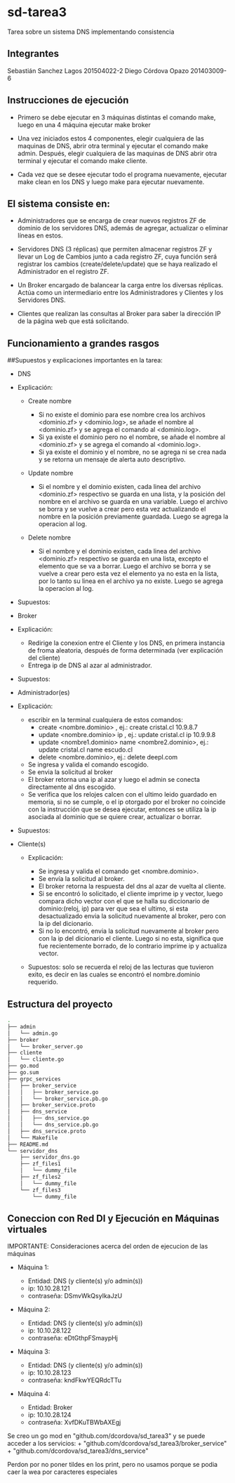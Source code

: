 # sd-tarea3
Tarea sobre un sistema DNS implementando consistencia

## Integrantes

Sebastián Sanchez Lagos 201504022-2
Diego Córdova Opazo 201403009-6

## Instrucciones de ejecución
+ Primero se debe ejecutar en 3 máquinas distintas el comando make, luego en una 4 máquina ejecutar make broker

+ Una vez iniciados estos 4 componentes, elegir cualquiera de las maquinas de DNS, abrir otra terminal y ejecutar el comando make admin. Después, elegir cualquiera de las maquinas de DNS abrir otra terminal y ejecutar el comando make cliente.

+ Cada vez que se desee ejecutar todo el programa nuevamente, ejecutar make clean en los DNS y luego make para ejecutar nuevamente.

## El sistema consiste en:

+ Administradores que se encarga de crear nuevos registros ZF de dominio de los servidores DNS, además de agregar, actualizar o eliminar lı́neas en estos.

+ Servidores DNS (3 réplicas) que permiten almacenar registros ZF y llevar un Log de Cambios junto a cada registro ZF, cuya función será registrar los cambios (create/delete/update) que se haya realizado el Administrador en el registro ZF.

+ Un Broker encargado de balancear la carga entre los diversas réplicas. Actúa como un intermediario entre los Administradores y Clientes y los Servidores DNS.

+ Clientes que realizan las consultas al Broker para saber la dirección IP de la página web que está solicitando.

## Funcionamiento a grandes rasgos

##Supuestos y explicaciones importantes en la tarea:

+ DNS
+ Explicación: 
	+ Create nombre
		+ Si no existe el dominio para ese nombre crea los archivos <dominio.zf> y <dominio.log>, se añade el nombre al <dominio.zf> y se agrega el comando al <dominio.log>.
		+ Si ya existe el dominio pero no el nombre, se añade el nombre al <dominio.zf> y se agrega el comando al <dominio.log>.
		+ Si ya existe el dominio y el nombre, no se agrega ni se crea nada y se retorna un mensaje de alerta auto descriptivo.

	+ Update nombre
		+ Si el nombre y el dominio existen, cada linea del archivo <dominio.zf> respectivo se guarda en una lista, y la posición del nombre en el archivo se guarda en una variable. Luego el archivo se borra y se vuelve a crear pero esta vez actualizando el nombre en la posición previamente guardada. Luego se agrega la operacion al log.

	+ Delete nombre
		+ Si el nombre y el dominio existen, cada linea del archivo <dominio.zf> respectivo se guarda en una lista, excepto el elemento que se va a borrar. Luego el archivo se borra y se vuelve a crear pero esta vez el elemento ya no esta en la lista, por lo tanto su linea en el archivo ya no existe. Luego se agrega la operacion al log.


+ Supuestos:


+ Broker
+ Explicación:
	+ Redirige la conexion entre el Cliente y los DNS, en primera instancia de froma aleatoria, después de forma determinada (ver explicación del cliente)
	+ Entrega ip de DNS al azar al administrador. 

+ Supuestos: 


+ Administrador(es)
+ Explicación: 
	+ escribir en la terminal cualquiera de estos comandos:
		+ create <nombre.dominio> <ip>, ej.: create cristal.cl 10.9.8.7
		+ update <nombre.dominio> ip <ip>, ej.: update cristal.cl ip 10.9.9.8
		+ update <nombre1.dominio> name <nombre2.dominio>, ej.: update cristal.cl name escudo.cl
		+ delete <nombre.dominio>, ej.: delete deepl.com
	+ Se ingresa y valida el comando escogido.
	+ Se envia la solicitud al broker
	+ El broker retorna una ip al azar y luego el admin se conecta directamente al dns escogido.
	+ Se verifica que los relojes calcen con el ultimo leido guardado en memoria, si no se cumple, o el ip otorgado por el broker no coincide con la instrucción que se desea ejecutar, entonces se utiliza la ip asociada al dominio que se quiere crear, actualizar o borrar. 

+ Supuestos:	


+ Cliente(s)
	+ Explicación: 			
		+ Se ingresa y valida el comando get <nombre.dominio>.
		+ Se envía la solicitud al broker.
		+ El broker retorna la respuesta del dns al azar de vuelta al cliente.
		+ Si se encontró lo solicitado, el cliente imprime ip y vector, luego compara dicho vector con el que se halla su diccionario de dominio:(reloj, ip) para ver que sea el ultimo, si esta desactualizado envia la solicitud nuevamente al broker, pero con la ip del dicionario.
		+ Si no lo encontró, envia la solicitud nuevamente al broker pero con la ip del dicionario el cliente. Luego si no esta, significa que fue recientemente borrado, de lo contrario imprime ip y actualiza vector.

	+ Supuestos: solo se recuerda el reloj de las lecturas que tuvieron exito, es decir en las cuales se encontró el nombre.dominio requerido.



## Estructura del proyecto

```bash
.
├── admin
│   └── admin.go
├── broker
│   └── broker_server.go
├── cliente
│   └── cliente.go
├── go.mod
├── go.sum
├── grpc_services
│   ├── broker_service
│   │   ├── broker_service.go
│   │   └── broker_service.pb.go
│   ├── broker_service.proto
│   ├── dns_service
│   │   ├── dns_service.go
│   │   └── dns_service.pb.go
│   ├── dns_service.proto
│   └── Makefile
├── README.md
└── servidor_dns
    ├── servidor_dns.go
    ├── zf_files1
    │   └── dummy_file
    ├── zf_files2
    │   └── dummy_file
    └── zf_files3
        └── dummy_file
```





## Coneccion con Red DI y Ejecución en Máquinas virtuales

IMPORTANTE: Consideraciones acerca del orden de ejecucion de las máquinas


+ Máquina 1: 
	+ Entidad:    DNS (y cliente(s) y/o admin(s))
	+ ip:         10.10.28.121
	+ contraseña: DSmvWkQsyIkaJzU


+ Máquina 2:
	+ Entidad:    DNS (y cliente(s) y/o admin(s))
	+ ip:         10.10.28.122
	+ contraseña: eDtGthpFSmaypHj


+ Máquina 3:
	+ Entidad:    DNS (y cliente(s) y/o admin(s))
	+ ip:         10.10.28.123
	+ contraseña: kndFkwYEQRdcTTu


+ Máquina 4:
	+ Entidad:    Broker
	+ ip:         10.10.28.124
	+ contraseña: XvfDKuTBWbAXEgj

Se creo un go mod en "github.com/dcordova/sd_tarea3" y se puede acceder a los servicios:
	+ "github.com/dcordova/sd_tarea3/broker_service"
	+ "github.com/dcordova/sd_tarea3/dns_service"

Perdon por no poner tildes en  los print, pero no usamos porque se podia caer la wea por caracteres especiales

